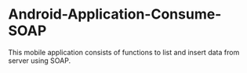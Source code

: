 # Android-Application-Consume-SOAP

This mobile application consists of functions to list and insert data from server using SOAP.
